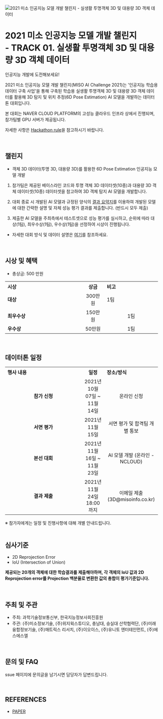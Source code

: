 ![2021 미소 인공지능 모델 개발 챌린지 - 실생활 투명객체 3D 및 대용량 3D 객체 데이터](https://user-images.githubusercontent.com/92664643/139574409-dc374fa8-e34b-4031-a7a1-8cc40caaeb18.jpg)

# 2021 미소 인공지능 모델 개발 챌린지 <br> - TRACK 01. 실생활 투명객체 3D 및 대용량 3D 객체 데이터

인공지능 개발에 도전해보세요! <p>

 
2021 미소 인공지능 모델 개발 챌린지(MISO AI Challenge 2021)는 '인공지능 학습용 데이터 구축 사업'을 통해 구축된 학습용 실생활 투명객체 3D 및 대용량 3D 객체 데이터를 활용해 3D 탐지 및 위치 추정(6D Pose Estimation) AI 모델을 개발하는 데이터톤 대회입니다.
<br>
 
본 대회는 NAVER CLOUD PLATFORM의 고성능 클라우드 인프라 상에서 진행되며, 참가팀별 GPU 서버가 제공됩니다.<p>
자세한 사항은 [Hackathon rule](https://github.com/DatathonInfo/MISOChallenge-3Dobject/blob/main/Hackathon-Rule.md)을 참고하시기 바랍니다.  
 
<br>
 
## 챌린지
- 객체 3D 데이터(투명 3D, 대용량 3D)를 활용한 6D Pose Estimation 인공지능 모델 개발
 
 1. 참가팀은 제공된 베이스라인 코드와 투명 객체 3D 데이터셋(10종)과 대용량 3D 객체 데이터셋(10종) 데이터셋을 참고하여 3D 객체 탐지 AI 모델을 개발합니다.  
 
 2. 대회 종료 시 개발된 AI 모델과 규정된 양식의 [결과 요약지](https://github.com/DatathonInfo/MISOChallenge-3Dobject/blob/main/%EA%B2%B0%EA%B3%BC%20%EC%9A%94%EC%95%BD%EC%A7%80%20(%EA%B0%9D%EC%B2%B4%203D%20%EB%8D%B0%EC%9D%B4%ED%84%B0).docx)를 이용하여 개발된 모델에 대한 간략한 설명 및 자체 성능 평가 결과를 제출합니다. (반드시 모두 제출)
 
 3. 제출한 AI 모델을 주최측에서 테스트셋으로 성능 평가를 실시하고, 순위에 따라 대상(1팀), 최우수상(1팀), 우수상(1팀)을 선정하여 시상이 진행됩니다.

 
- 자세한 대회 방식 및 데이터 설명은 [여기](https://github.com/DatathonInfo/MISOChallenge-3Dobject/blob/main/%5BMISOChallenge2021%5D%20Track1%20%EA%B0%9D%EC%B2%B4%203D%20%EB%8D%B0%EC%9D%B4%ED%84%B0%20-%20%EC%82%AC%EC%A0%84%20%EC%84%A4%EB%AA%85%EC%84%9C.pdf)를 참조하세요.
 
<br> 
 
## 시상 및 혜택
- 총상금: 500 만원<br>

<table class="tbl_prize">
  <tr>
    <th style="text-align:left;width:50%">시상</th>
    <th style="text-align:center;width:15%">상금</th>
        <th style="text-align:left;width:35%">비고</th>
  </tr>
  <tr>
    <td>
      <strong>대상</strong><br>
    </td>
    <td align=center> 300만원 </td>
    <td> 1팀 </td>
  </tr>
    <tr>
    <td>
      <strong>최우수상</strong><br>
    </td>
    <td style="text-align:center"> 150만원</td>
        <td align=center> 1팀 </td>
   </tr>
      <tr>
    <td>
      <strong>우수상</strong><br>
    </td>
    <td style="text-align:center">50만원</td>
        <td align=center> 1팀 </td>
   </tr>

</table>
 
<br>

## 데이터톤 일정
<table class="tbl_schedule">
  <tr>
    <th style="text-align:left;width:50%">행사 내용</th>
    <th style="text-align:center;width:15%">일정</th>
        <th style="text-align:left;width:35%">장소/방식</th>
  </tr>
  <tr>
        <td align=center>
      <strong>참가 신청</strong><br>
    </td>
    <td style="text-align:center"> 2021년 10월 07일 ~ 11월 14일</td>
    <td align=center> 온라인 신청 </td>
  </tr>
    <tr>
        <td align=center>
      <strong>서면 평가</strong><br>
    </td>
    <td style="text-align:center">2021년 11월 15일</td>
        <td align=center> 서면 평가 및 합격팀 개별 통보
    </td>
   </tr>
    </td>
   </tr>
     <tr>
    <td align=center>
      <strong>본선 대회</strong><br>
    </td>
    <td style="text-align:center">2021년 11월 16일 ~ 11월 23일</td>
 <td align=center> AI 모델 개발 (온라인 - NCLOUD)
    </td>
   </tr>
     <tr>
    <td align=center>
      <strong>결과 제출</strong><br>
    </td>
    <td style="text-align:center">2021년 11월 24일 18:00까지</td>
 <td align=center> 이메일 제출 (3D@misoinfo.co.kr)
    </td>
   </tr>

</table>
※ 참가자에게는 일정 및 진행사항에 대해 개별 안내드립니다.<br>

<br>

## 심사기준
- 2D Reprojection Error
- IoU (Intersection of Union)

**제공되는 20개의 객체에 대한 학습결과를 제출해야하며, 각 객체의 IoU 값과 2D Reprojection error를 Projection 백분율로 변환한 값의 총합이 평가기준입니다.**

<br>

## 주최 및 주관 
- 주최: 과학기술정보통신부, 한국지능정보사회진흥원
- 주관: (주)미소정보기술, (주)위지윅스튜디오, 충남대, 숭실대 산학협력단, (주)미래융합정보기술, (주)매트릭스 리서치, (주)이오이스, (주)유니토 엔터테인먼트, (주)에스에스엘

<br>

## 문의 및 FAQ
ssue 페이지에 문의글을 남기시면 담당자가 답변드립니다. <br>

<br>

## REFERENCES
- [PAPER](https://github.com/DatathonInfo/MISOChallenge-3Dobject/blob/main/REFERENCE.MD)
